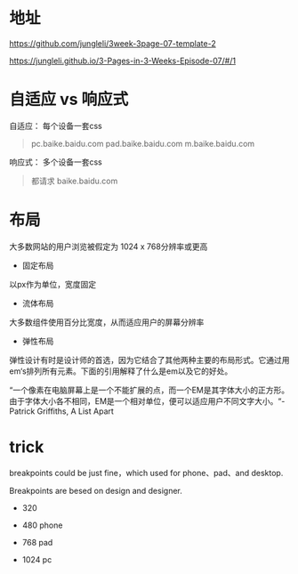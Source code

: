 # 地址

https://github.com/jungleli/3week-3page-07-template-2

https://jungleli.github.io/3-Pages-in-3-Weeks-Episode-07/#/1



# 自适应 vs 响应式

自适应： 每个设备一套css


> pc.baike.baidu.com 
> pad.baike.baidu.com
> m.baike.baidu.com

响应式： 多个设备一套css

> 都请求 baike.baidu.com




# 布局

大多数网站的用户浏览被假定为 1024 x 768分辨率或更高

- 固定布局

以px作为单位，宽度固定

- 流体布局

大多数组件使用百分比宽度，从而适应用户的屏幕分辨率

- 弹性布局

弹性设计有时是设计师的首选，因为它结合了其他两种主要的布局形式。它通过用 em‘s排列所有元素。下面的引用解释了什么是em以及它的好处。

“一个像素在电脑屏幕上是一个不能扩展的点，而一个EM是其字体大小的正方形。 由于字体大小各不相同，EM是一个相对单位，便可以适应用户不同文字大小。“- Patrick Griffiths, A List Apart



# trick

breakpoints could be just fine，which used for phone、pad、and desktop.

Breakpoints are besed on design and designer.

- 320

- 480 phone

- 768 pad

- 1024 pc